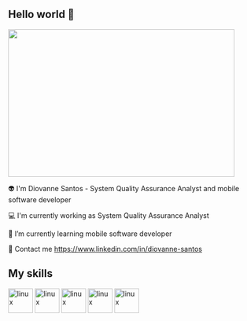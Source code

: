 <p align="center">

## Hello world 👋



  <img width="460" height="300" src="https://i.gifer.com/6M8R.gif">
</p>

👽 I'm Diovanne Santos - System Quality Assurance Analyst and mobile software developer 

💻 I'm currently working as System Quality Assurance Analyst

📱 I’m currently learning mobile software developer 

📧 Contact me https://www.linkedin.com/in/diovanne-santos


## My skills 

<img src="https://cdn.jsdelivr.net/gh/devicons/devicon@latest/icons/linux/linux-original.svg" 
width=50px height=50px alt='linux'/>
<img src="https://cdn.jsdelivr.net/gh/devicons/devicon@latest/icons/flutter/flutter-original.svg" width=50px height=50px alt='linux'/>
<img src="https://cdn.jsdelivr.net/gh/devicons/devicon@latest/icons/cypressio/cypressio-original.svg"
width=50px height=50px alt='linux'/>
<img src="https://cdn.jsdelivr.net/gh/devicons/devicon@latest/icons/insomnia/insomnia-original.svg" width=50px height=50px alt='linux'/>
<img src="https://cdn.jsdelivr.net/gh/devicons/devicon@latest/icons/postman/postman-original.svg" width=50px height=50px alt='linux'/>
          



<!--
**diovanne/diovanne** is a ✨ _special_ ✨ repository because its `README.md` (this file) appears on your GitHub profile.

Here are some ideas to get you started:

- 🔭 I’m currently working on ...
- 🌱 I’m currently learning ...
- 👯 I’m looking to collaborate on ...
- 🤔 I’m looking for help with ...
- 💬 Ask me about ...
- 📫 How to reach me: ...
- 😄 Pronouns: ...
- ⚡ Fun fact: ...
-->
